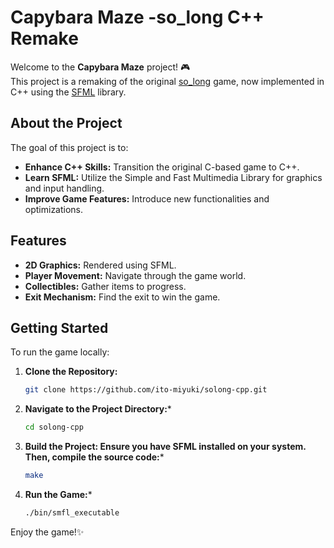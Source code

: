 # Capybara Maze -so_long C++ Remake

Welcome to the **Capybara Maze** project! 🎮  
This project is a remaking of the original [so_long](https://github.com/ito-miyuki/so_long) game, now implemented in C++ using the [SFML](https://www.sfml-dev.org/) library.

## About the Project

The goal of this project is to:

- **Enhance C++ Skills:** Transition the original C-based game to C++.
- **Learn SFML:** Utilize the Simple and Fast Multimedia Library for graphics and input handling.
- **Improve Game Features:** Introduce new functionalities and optimizations.

## Features

- **2D Graphics:** Rendered using SFML.
- **Player Movement:** Navigate through the game world.
- **Collectibles:** Gather items to progress.
- **Exit Mechanism:** Find the exit to win the game.

## Getting Started

To run the game locally:

1. **Clone the Repository:**
   ```bash
   git clone https://github.com/ito-miyuki/solong-cpp.git
2. **Navigate to the Project Directory:***
   ```bash
   cd solong-cpp
3. **Build the Project: Ensure you have SFML installed on your system. Then, compile the source code:***
   ```bash
   make
4. **Run the Game:***
   ```bash
   ./bin/smfl_executable
Enjoy the game!✨

